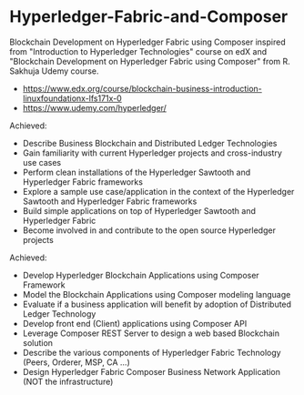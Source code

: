 # Hyperledger-Fabric-and-Composer
Blockchain Development on Hyperledger Fabric using Composer inspired from "Introduction to Hyperledger Technologies" course on edX and "Blockchain Development on Hyperledger Fabric using Composer" from R. Sakhuja Udemy course.
- https://www.edx.org/course/blockchain-business-introduction-linuxfoundationx-lfs171x-0
- https://www.udemy.com/hyperledger/

Achieved:
- Describe Business Blockchain and Distributed Ledger Technologies
- Gain familiarity with current Hyperledger projects and cross-industry use cases
- Perform clean installations of the Hyperledger Sawtooth and Hyperledger Fabric frameworks
- Explore a sample use case/application in the context of the Hyperledger Sawtooth and Hyperledger Fabric frameworks
- Build simple applications on top of Hyperledger Sawtooth and Hyperledger Fabric
- Become involved in and contribute to the open source Hyperledger projects

Achieved:
- Develop Hyperledger Blockchain Applications using Composer Framework
- Model the Blockchain Applications using Composer modeling language
- Evaluate if a business application will benefit by adoption of Distributed Ledger Technology
- Develop front end (Client) applications using Composer API
- Leverage Composer REST Server to design a web based Blockchain solution
- Describe the various components of Hyperledger Fabric Technology (Peers, Orderer, MSP, CA ...)
- Design Hyperledger Fabric Composer Business Network Application (NOT the infrastructure)
